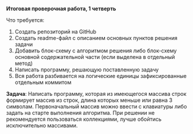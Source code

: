 **Итоговая проверочная работа, 1 четверть**

Что требуется:

1. Создать репозиторий на GitHub
2. Создать readme-файл c описанием основных пунктов решения задачи
3. Добавить блок-схему с алгоритмом решения либо блок-схему основной содержательной части (если выделена в отдельный метод)
4. Написать программу, решающую поставленную задачу
5. Вся работа разбивается на логические единицы зафиксированные отдельным коммитом

**Задача**: Написать программу, которая из имеющегося массива строк формирует массив из строк, длина которых меньше или равна 3 символам. Первоначальный массив можно ввести с клавиатуры либо задать на старте выполнения алгоритма. При решении не рекомендуется пользоваться коллекциями, лучше обойтись исключительно массивами.
